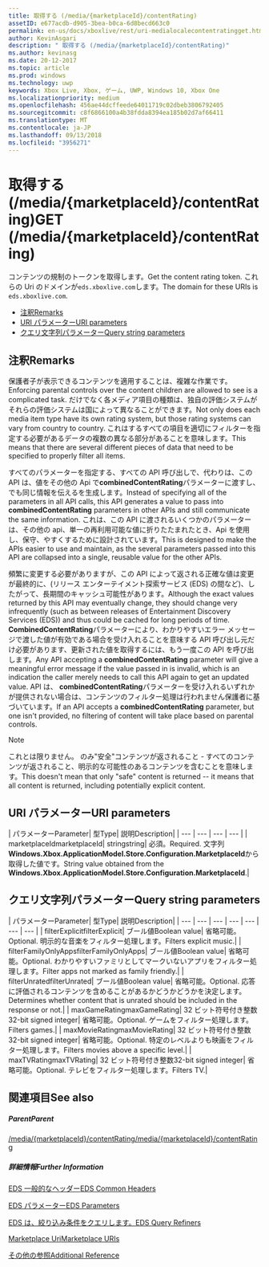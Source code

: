 ```yaml
---
title: 取得する (/media/{marketplaceId}/contentRating)
assetID: e677acdb-d905-3bea-b0ca-6d8becd663c0
permalink: en-us/docs/xboxlive/rest/uri-medialocalecontentratingget.html
author: KevinAsgari
description: " 取得する (/media/{marketplaceId}/contentRating)"
ms.author: kevinasg
ms.date: 20-12-2017
ms.topic: article
ms.prod: windows
ms.technology: uwp
keywords: Xbox Live, Xbox, ゲーム, UWP, Windows 10, Xbox One
ms.localizationpriority: medium
ms.openlocfilehash: 456ae44dcffeede64011719c02dbeb3806792405
ms.sourcegitcommit: c8f6866100a4b38fdda8394ea185b02d7af66411
ms.translationtype: MT
ms.contentlocale: ja-JP
ms.lasthandoff: 09/13/2018
ms.locfileid: "3956271"
---
```

# <a name="get-mediamarketplaceidcontentrating"></a><span data-ttu-id="6dbab-104">取得する (/media/{marketplaceId}/contentRating)</span><span class="sxs-lookup"><span data-stu-id="6dbab-104">GET (/media/{marketplaceId}/contentRating)</span></span>
<span data-ttu-id="6dbab-105">コンテンツの規制のトークンを取得します。</span><span class="sxs-lookup"><span data-stu-id="6dbab-105">Get the content rating token.</span></span> <span data-ttu-id="6dbab-106">これらの Uri のドメインが`eds.xboxlive.com`します。</span><span class="sxs-lookup"><span data-stu-id="6dbab-106">The domain for these URIs is `eds.xboxlive.com`.</span></span>
 
  * [<span data-ttu-id="6dbab-107">注釈</span><span class="sxs-lookup"><span data-stu-id="6dbab-107">Remarks</span></span>](#ID4EV)
  * [<span data-ttu-id="6dbab-108">URI パラメーター</span><span class="sxs-lookup"><span data-stu-id="6dbab-108">URI parameters</span></span>](#ID4ELB)
  * [<span data-ttu-id="6dbab-109">クエリ文字列パラメーター</span><span class="sxs-lookup"><span data-stu-id="6dbab-109">Query string parameters</span></span>](#ID4EWB)
 
<a id="ID4EV"></a>

 
## <a name="remarks"></a><span data-ttu-id="6dbab-110">注釈</span><span class="sxs-lookup"><span data-stu-id="6dbab-110">Remarks</span></span>
 
<span data-ttu-id="6dbab-111">保護者子が表示できるコンテンツを適用することは、複雑な作業です。</span><span class="sxs-lookup"><span data-stu-id="6dbab-111">Enforcing parental controls over the content children are allowed to see is a complicated task.</span></span> <span data-ttu-id="6dbab-112">だけでなく各メディア項目の種類は、独自の評価システムがそれらの評価システムは国によって異なることができます。</span><span class="sxs-lookup"><span data-stu-id="6dbab-112">Not only does each media item type have its own rating system, but those rating systems can vary from country to country.</span></span> <span data-ttu-id="6dbab-113">これはするすべての項目を適切にフィルターを指定する必要があるデータの複数の異なる部分があることを意味します。</span><span class="sxs-lookup"><span data-stu-id="6dbab-113">This means that there are several different pieces of data that need to be specified to properly filter all items.</span></span>
 
<span data-ttu-id="6dbab-114">すべてのパラメーターを指定する、すべての API 呼び出しで、代わりは、この API は、値をその他の Api で**combinedContentRating**パラメーターに渡すし、でも同じ情報を伝えるを生成します。</span><span class="sxs-lookup"><span data-stu-id="6dbab-114">Instead of specifying all of the parameters in all API calls, this API generates a value to pass into **combinedContentRating** parameters in other APIs and still communicate the same information.</span></span> <span data-ttu-id="6dbab-115">これは、この API に渡されるいくつかのパラメーターは、その他の api、単一の再利用可能な値に折りたたまれたとき、Api を使用し、保守、やすくするために設計されています。</span><span class="sxs-lookup"><span data-stu-id="6dbab-115">This is designed to make the APIs easier to use and maintain, as the several parameters passed into this API are collapsed into a single, reusable value for the other APIs.</span></span>
 
<span data-ttu-id="6dbab-116">頻繁に変更する必要がありますが、この API によって返される正確な値は変更が最終的に、(リリース エンターテイメント探索サービス (EDS) の間など)、したがって、長期間のキャッシュ可能性があります。</span><span class="sxs-lookup"><span data-stu-id="6dbab-116">Although the exact values returned by this API may eventually change, they should change very infrequently (such as between releases of Entertainment Discovery Services (EDS)) and thus could be cached for long periods of time.</span></span> <span data-ttu-id="6dbab-117">**CombinedContentRating**パラメーターにより、わかりやすいエラー メッセージで渡した値が有効である場合を受け入れることを意味する API 呼び出し元だけ必要があります、更新された値を取得するには、もう一度この API を呼び出します。</span><span class="sxs-lookup"><span data-stu-id="6dbab-117">Any API accepting a **combinedContentRating** parameter will give a meaningful error message if the value passed in is invalid, which is an indication the caller merely needs to call this API again to get an updated value.</span></span> <span data-ttu-id="6dbab-118">API は、 **combinedContentRating**パラメーターを受け入れるいずれかが提供されない場合は、コンテンツのフィルター処理は行われません保護者に基づいています。</span><span class="sxs-lookup"><span data-stu-id="6dbab-118">If an API accepts a **combinedContentRating** parameter, but one isn't provided, no filtering of content will take place based on parental controls.</span></span> 

> [!NOTE] 
> <span data-ttu-id="6dbab-119">これとは限りません。 のみ"安全"コンテンツが返されること - すべてのコンテンツが返されること、明示的な可能性のあるコンテンツを含むことを意味します。</span><span class="sxs-lookup"><span data-stu-id="6dbab-119">This doesn't mean that only "safe" content is returned -- it means that all content is returned, including potentially explicit content.</span></span> 


  
<a id="ID4ELB"></a>

 
## <a name="uri-parameters"></a><span data-ttu-id="6dbab-120">URI パラメーター</span><span class="sxs-lookup"><span data-stu-id="6dbab-120">URI parameters</span></span>
 
| <span data-ttu-id="6dbab-121">パラメーター</span><span class="sxs-lookup"><span data-stu-id="6dbab-121">Parameter</span></span>| <span data-ttu-id="6dbab-122">型</span><span class="sxs-lookup"><span data-stu-id="6dbab-122">Type</span></span>| <span data-ttu-id="6dbab-123">説明</span><span class="sxs-lookup"><span data-stu-id="6dbab-123">Description</span></span>| 
| --- | --- | --- | --- | 
| <span data-ttu-id="6dbab-124">marketplaceId</span><span class="sxs-lookup"><span data-stu-id="6dbab-124">marketplaceId</span></span>| <span data-ttu-id="6dbab-125">string</span><span class="sxs-lookup"><span data-stu-id="6dbab-125">string</span></span>| <span data-ttu-id="6dbab-126">必須。</span><span class="sxs-lookup"><span data-stu-id="6dbab-126">Required.</span></span> <span data-ttu-id="6dbab-127">文字列<b>Windows.Xbox.ApplicationModel.Store.Configuration.MarketplaceId</b>から取得した値です。</span><span class="sxs-lookup"><span data-stu-id="6dbab-127">String value obtained from the <b>Windows.Xbox.ApplicationModel.Store.Configuration.MarketplaceId</b>.</span></span>| 
  
<a id="ID4EWB"></a>

 
## <a name="query-string-parameters"></a><span data-ttu-id="6dbab-128">クエリ文字列パラメーター</span><span class="sxs-lookup"><span data-stu-id="6dbab-128">Query string parameters</span></span>
 
| <span data-ttu-id="6dbab-129">パラメーター</span><span class="sxs-lookup"><span data-stu-id="6dbab-129">Parameter</span></span>| <span data-ttu-id="6dbab-130">型</span><span class="sxs-lookup"><span data-stu-id="6dbab-130">Type</span></span>| <span data-ttu-id="6dbab-131">説明</span><span class="sxs-lookup"><span data-stu-id="6dbab-131">Description</span></span>| 
| --- | --- | --- | --- | --- | --- | --- | 
| <span data-ttu-id="6dbab-132">filterExplicit</span><span class="sxs-lookup"><span data-stu-id="6dbab-132">filterExplicit</span></span>| <span data-ttu-id="6dbab-133">ブール値</span><span class="sxs-lookup"><span data-stu-id="6dbab-133">Boolean value</span></span>| <span data-ttu-id="6dbab-134">省略可能。</span><span class="sxs-lookup"><span data-stu-id="6dbab-134">Optional.</span></span> <span data-ttu-id="6dbab-135">明示的な音楽をフィルター処理します。</span><span class="sxs-lookup"><span data-stu-id="6dbab-135">Filters explicit music.</span></span>| 
| <span data-ttu-id="6dbab-136">filterFamilyOnlyApps</span><span class="sxs-lookup"><span data-stu-id="6dbab-136">filterFamilyOnlyApps</span></span>| <span data-ttu-id="6dbab-137">ブール値</span><span class="sxs-lookup"><span data-stu-id="6dbab-137">Boolean value</span></span>| <span data-ttu-id="6dbab-138">省略可能。</span><span class="sxs-lookup"><span data-stu-id="6dbab-138">Optional.</span></span> <span data-ttu-id="6dbab-139">わかりやすいファミリとしてマークいないアプリをフィルター処理します。</span><span class="sxs-lookup"><span data-stu-id="6dbab-139">Filter apps not marked as family friendly.</span></span>| 
| <span data-ttu-id="6dbab-140">filterUnrated</span><span class="sxs-lookup"><span data-stu-id="6dbab-140">filterUnrated</span></span>| <span data-ttu-id="6dbab-141">ブール値</span><span class="sxs-lookup"><span data-stu-id="6dbab-141">Boolean value</span></span>| <span data-ttu-id="6dbab-142">省略可能。</span><span class="sxs-lookup"><span data-stu-id="6dbab-142">Optional.</span></span> <span data-ttu-id="6dbab-143">応答に評価されるコンテンツを含めることがあるかどうかどうかを決定します。</span><span class="sxs-lookup"><span data-stu-id="6dbab-143">Determines whether content that is unrated should be included in the response or not.</span></span>| 
| <span data-ttu-id="6dbab-144">maxGameRating</span><span class="sxs-lookup"><span data-stu-id="6dbab-144">maxGameRating</span></span>| <span data-ttu-id="6dbab-145">32 ビット符号付き整数</span><span class="sxs-lookup"><span data-stu-id="6dbab-145">32-bit signed integer</span></span>| <span data-ttu-id="6dbab-146">省略可能。</span><span class="sxs-lookup"><span data-stu-id="6dbab-146">Optional.</span></span> <span data-ttu-id="6dbab-147">ゲームをフィルター処理します。</span><span class="sxs-lookup"><span data-stu-id="6dbab-147">Filters games.</span></span>| 
| <span data-ttu-id="6dbab-148">maxMovieRating</span><span class="sxs-lookup"><span data-stu-id="6dbab-148">maxMovieRating</span></span>| <span data-ttu-id="6dbab-149">32 ビット符号付き整数</span><span class="sxs-lookup"><span data-stu-id="6dbab-149">32-bit signed integer</span></span>| <span data-ttu-id="6dbab-150">省略可能。</span><span class="sxs-lookup"><span data-stu-id="6dbab-150">Optional.</span></span> <span data-ttu-id="6dbab-151">特定のレベルよりも映画をフィルター処理します。</span><span class="sxs-lookup"><span data-stu-id="6dbab-151">Filters movies above a specific level.</span></span>| 
| <span data-ttu-id="6dbab-152">maxTVRating</span><span class="sxs-lookup"><span data-stu-id="6dbab-152">maxTVRating</span></span>| <span data-ttu-id="6dbab-153">32 ビット符号付き整数</span><span class="sxs-lookup"><span data-stu-id="6dbab-153">32-bit signed integer</span></span>| <span data-ttu-id="6dbab-154">省略可能。</span><span class="sxs-lookup"><span data-stu-id="6dbab-154">Optional.</span></span> <span data-ttu-id="6dbab-155">テレビをフィルター処理します。</span><span class="sxs-lookup"><span data-stu-id="6dbab-155">Filters TV.</span></span>| 
  
<a id="ID4E5D"></a>

 
## <a name="see-also"></a><span data-ttu-id="6dbab-156">関連項目</span><span class="sxs-lookup"><span data-stu-id="6dbab-156">See also</span></span>
 
<a id="ID4EAE"></a>

 
##### <a name="parent"></a><span data-ttu-id="6dbab-157">Parent</span><span class="sxs-lookup"><span data-stu-id="6dbab-157">Parent</span></span> 

[<span data-ttu-id="6dbab-158">/media/{marketplaceId}/contentRating</span><span class="sxs-lookup"><span data-stu-id="6dbab-158">/media/{marketplaceId}/contentRating</span></span>](uri-medialocalecontentrating.md)

  
<a id="ID4EKE"></a>

 
##### <a name="further-information"></a><span data-ttu-id="6dbab-159">詳細情報</span><span class="sxs-lookup"><span data-stu-id="6dbab-159">Further Information</span></span> 

[<span data-ttu-id="6dbab-160">EDS 一般的なヘッダー</span><span class="sxs-lookup"><span data-stu-id="6dbab-160">EDS Common Headers</span></span>](../../additional/edscommonheaders.md)

 [<span data-ttu-id="6dbab-161">EDS パラメーター</span><span class="sxs-lookup"><span data-stu-id="6dbab-161">EDS Parameters</span></span>](../../additional/edsparameters.md)

 [<span data-ttu-id="6dbab-162">EDS は、絞り込み条件をクエリします。</span><span class="sxs-lookup"><span data-stu-id="6dbab-162">EDS Query Refiners</span></span>](../../additional/edsqueryrefiners.md)

 [<span data-ttu-id="6dbab-163">Marketplace Uri</span><span class="sxs-lookup"><span data-stu-id="6dbab-163">Marketplace URIs</span></span>](atoc-reference-marketplace.md)

 [<span data-ttu-id="6dbab-164">その他の参照</span><span class="sxs-lookup"><span data-stu-id="6dbab-164">Additional Reference</span></span>](../../additional/atoc-xboxlivews-reference-additional.md)

   